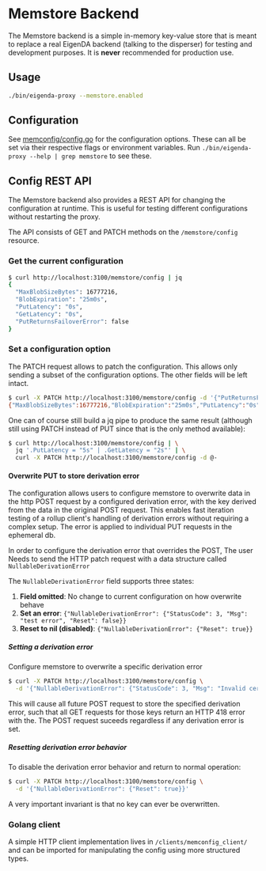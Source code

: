 # Memstore Backend

The Memstore backend is a simple in-memory key-value store that is meant to replace a real EigenDA backend (talking to the disperser) for testing and development purposes. It is **never** recommended for production use.

## Usage

```bash
./bin/eigenda-proxy --memstore.enabled
```

## Configuration

See [memconfig/config.go](./memconfig/config.go) for the configuration options.
These can all be set via their respective flags or environment variables. Run `./bin/eigenda-proxy --help | grep memstore` to see these.

## Config REST API

The Memstore backend also provides a REST API for changing the configuration at runtime. This is useful for testing different configurations without restarting the proxy.

The API consists of GET and PATCH methods on the `/memstore/config` resource.

### Get the current configuration

```bash
$ curl http://localhost:3100/memstore/config | jq
{
  "MaxBlobSizeBytes": 16777216,
  "BlobExpiration": "25m0s",
  "PutLatency": "0s",
  "GetLatency": "0s",
  "PutReturnsFailoverError": false
}
```

### Set a configuration option

The PATCH request allows to patch the configuration. This allows only sending a subset of the configuration options. The other fields will be left intact.

```bash
$ curl -X PATCH http://localhost:3100/memstore/config -d '{"PutReturnsFailoverError": true}'
{"MaxBlobSizeBytes":16777216,"BlobExpiration":"25m0s","PutLatency":"0s","GetLatency":"0s","PutReturnsFailoverError":true}
```

One can of course still build a jq pipe to produce the same result (although still using PATCH instead of PUT since that is the only method available):
```bash
$ curl http://localhost:3100/memstore/config | \
  jq '.PutLatency = "5s" | .GetLatency = "2s"' | \
  curl -X PATCH http://localhost:3100/memstore/config -d @-
```

#### Overwrite PUT to store derivation error
The configuration allows users to configure memstore to overwrite data in the http POST request by a configured derivation error, with the key derived from
the data in the original POST request. This enables fast iteration testing of a rollup client's handling of derivation errors without requiring a complex setup. The error is applied to individual PUT requests in the ephemeral db.

In order to configure the derivation error that overrides the POST, The user Needs to send the HTTP patch request with a data structure called `NullableDerivationError`

The `NullableDerivationError` field supports three states:
1. **Field omitted**: No change to current configuration on how overwrite behave
2. **Set an error**: `{"NullableDerivationError": {"StatusCode": 3, "Msg": "test error", "Reset": false}}`
3. **Reset to nil (disabled)**: `{"NullableDerivationError": {"Reset": true}}`

##### Setting a derivation error
Configure memstore to overwrite a specific derivation error

```bash
$ curl -X PATCH http://localhost:3100/memstore/config \
  -d '{"NullableDerivationError": {"StatusCode": 3, "Msg": "Invalid cert", "Reset": false}}'
```

This will cause all future POST request to store the specified derivation error, such that all GET requests for those keys return an HTTP 418 error with the. The POST request suceeds regardless if any derivation error is set.

##### Resetting derivation error behavior
To disable the derivation error behavior and return to normal operation:

```bash
$ curl -X PATCH http://localhost:3100/memstore/config \
  -d '{"NullableDerivationError": {"Reset": true}}'
```

A very important invariant is that no key can ever be overwritten.

### Golang client
A simple HTTP client implementation lives in `/clients/memconfig_client/` and can be imported for manipulating the config using more structured types.